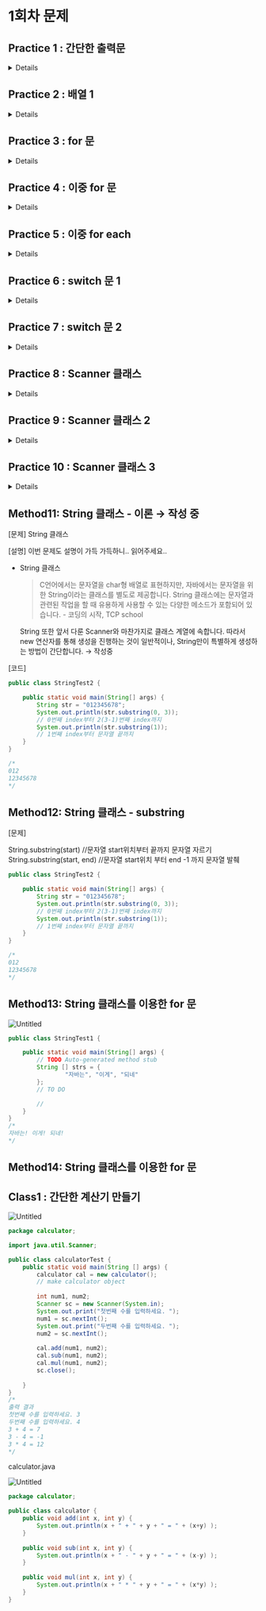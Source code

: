 # 1회차 문제

## Practice 1 : 간단한 출력문
<details>

**[문제]** "Hello World!" 출력하기

**[설명]** "Hello World!"를 출력합니다.

**[코드]**
```java
public class Practice01 {
  public static void main(String[] args) {
    // TO DO
    
  }
}
```
</details>

## Practice 2 : 배열 1
<details>

**[문제]** 자바에서 배열 써보기

**[설명]** 1,2,3,4,5를 요소로 갖는 int형 배열을 선언하여, 출력해봅니다.

**[코드]**
```java
public class Practice02 {
  public static void main(String[] args) {
    // TO DO
    
    System.out.println("num[0] = " + num[0]);
    System.out.println("num[1] = " + num[1]);
    System.out.println("num[2] = " + num[2]);
    System.out.println("num[3] = " + num[3]);
    System.out.println("num[4] = " + num[4]);
  }
}
```
</details>

## Practice 3 : for 문
<details>

**[문제]** 별 찍기

**[설명]** for 문을 이용하여 별 찍기를 진행합니다. 결과는 다음과 같습니다. 자바에서의 for문과 C 에서의 for문의 구조는 대부분 유사합니다.

**[코드]**
```java
public class Practice03 {
  public static void main(String[] args) {
    // TO DO
  }
}

/*
출력 예시

*
**
***
****
*****
******
*******
********
*********

*/
```
</details>

## Practice 4 : 이중 for 문
<details>

**[문제]** 주사위 두 개 던지기

**[설명]** : 두 개의 주사위를 던졌을 때, 눈의 합이 6이 되는 모든 경우의 수를 출력하는 프로그램을 작성하시오. 출력 결과는 다음과 같습니다. 

1 + 5 = 6, 2 + 4 = 6, 3 + 3 = 6, 4 + 2 = 6, 5 + 1 = 6

**[코드]**
```java
public class Practice04 {
  public static void main(String[] args) {
    // TO DO

  }
}
```
</details>

## Practice 5 : 이중 for each
<details>

**[문제]** 2차원 배열을 for-each 문법을 통해 출력해보자.

**[설명]** 자바에는 C언어와 다르게 배열에 대해서 각각의 요소(element)를 대상으로 접근할 수 있는 문법이 존재한다. iterate로 사용할 수 있는 자료형은 루프를 돌릴수 있는 자료형(배열 및 ArrayList 등)만 가능하다. 다음과 같은 문법을 통해 iterate할 대상에 대해서 index를 1씩 증가시키면서 접근할 수 있다. 

**[코드]**
```java
public class Practice05 {
  public static void main(String[] args) {
    int[][] dim = {
      {1,2,3,4},
      {5,6,7,8},
      {9,10,11,12}
    }
    
    // TO DO
    
  }
}

/*
출력 예시

1 2 3 4 
5 6 7 8 
9 10 11 12
*/
```
</details>

## Practice 6 : switch 문 1
<details>

**[문제]** switch문 기초 1

**[설명]** 1을 입력할 시에, “1번을 선택하셨습니다.”, 2를 입력할 시에, “2번을 선택하셨습니다.”를 출력합니다. 그 외의 입력의 경우에 return을 통해 프로그램을 종료합니다.

**[코드]**
```java
import java.util.Scanner;

public class Practice06 {
  public static void main(String[] args) {
    Scanner sc = new Scanner(System.in);
    int num = sc.nextInt();
    
    switch (num) {
      // TO DO
      
    }
  }
}

/*
출력 예시

1
1번을 선택하셨습니다.
*/
```
</details>

## Practice 7 : switch 문 2
<details>

**[문제]** 자넨 재수강일세.

**[설명]** 학점(알파벳) 입력 시, 소수점으로 바꿔주는 코드다. 

입/출력 예시는 다음과 같다.

| 입력 | 출력 |
| --- | --- |
| A+ | A+ = 4.5 |
| A | A = 4.0 |
| A0 | A0 = 4.0 |
| B+ | B+ = 3.5 |
| B | B = 3.0 |
| B0 | B0 = 3.0 |
| 그 외 | 재수강 |

**[코드]**
```java
import java.util.Scanner;

public class Practice07 {
  public static void main(String[] args) {
    Scanner sc = new Scanner(System.in);
    
    System.out.print("Enter a letter grade : ");
    String letterGrade = scanner.nextLine();
    
    double gradePoint;
    
    // TO DO
    
    System.out.println(letterGrade + " = " + gradePoint);
  }
}

/*
출력 예시 1
Enter a letter grade: A
A = 4.0

출력 예시 2
Enter a letter grade: A0
A0 = 4.0

출력 예시 3
Enter a letter grade: C
재수강
*/
```
</details>

## Practice 8 : Scanner 클래스
<details>

**[문제]** : Scanner을 사용하여, 정수 2개를 입력받기

**[설명]** : 이번 예제는 코딩하는 예제가 아닌 읽어보는 예제입니다 !

**[코드]**
```java
import java.util.Scanner;

public class Practice08 {
  public static void main(String[] args) {
    int num1 = 0;
    int num2 = 0;
    
    Scanner sc = new Scanner(System.in);
    
    System.out.print("첫 번째 정수 : ");
    num1 = sc.nextInt();
    
    System.out.print("두 번째 정수 : ");
    num2 = sc.nextInt();
    
    System.out.println("첫 번째 정수 : " + num1);
    System.out.println("두 번째 정수 : " + num2);
    system.out.print("두 수의 합 : ");
    System.out.println(num1 + num2);
  }
}

/*
출력 예시

첫번쨰 정수 : 3
두번쨰 정수 : 4
첫번쨰 정수 : 3
두번쨰 정수 : 4
두 수의 합  : 7
*/
```
</details>

## Practice 9 : Scanner 클래스 2
<details>

**[문제]** Scanner 클래스를 이용하여 입력한 정수에 대해 판단을 진행하자.

**[설명]** Scanner 클래스를 이용하여 0이 아닌 정수 한 개를 입력 받고, 정수가 양수인 경우 “숫자는 양수”를 출력하고, 음수인 경우 “숫자는 음수”를 출력한다.

**[코드]**
```java
import java.util.Scanner;

public class Practice09 {
  public static void main(String[] args) {
    Scanner sc = new Scanner(System.in);
    
    // TO DO
  }
}
```
</details>

## Practice 10 : Scanner 클래스 3
<details>

**[문제]** 두 숫자를 입력하면 더한 값을 출력하는 과정을 반복하는 코드를 작성해보자. 

**[설명]** Scanner 클래스를 이용하여 두 양의 정수를 입력 받고, 입력받은 두 수의 합을 출력하는 것을 무한히 반복한다. 종료하려면 -1을 입력한다.

**[코드]**
```java
import java.util.Scanner;

public class Practice10 {
  public static void main(String[] args) {
    Scanner sc = new Scanner(System.in);
    
    while(true) {
      System.out.println("더하기 할 두 숫자를 입력하세요!");
      int num1, num2, result;
      
      // TO DO
      
    }
  }
}

/*
출력 예시

더하기 할 두 숫자를 입력하세요!
1 3
1 + 3 = 4
더하기 할 두 숫자를 입력하세요!
4 5
4 + 5 = 9
더하기 할 두 숫자를 입력하세요!
10 21
10 + 21 = 31
더하기 할 두 숫자를 입력하세요!
-1
*/
```
</details>

## Method11: String 클래스 - 이론 → 작성 중

[문제] String 클래스

[설명] 이번 문제도 설명이 가득 가득하니.. 읽어주세요..

- String 클래스
    
    > C언어에서는 문자열을 char형 배열로 표현하지만, 자바에서는 문자열을 위한 String이라는 클래스를 별도로 제공합니다. String 클래스에는 문자열과 관련된 작업을 할 때 유용하게 사용할 수 있는 다양한 메소드가 포함되어 있습니다. - 코딩의 시작, TCP school
    > 
    
    String 또한 앞서 다룬 Scanner와 마찬가지로 클래스 계열에 속합니다. 따라서 new 연산자를 통해 생성을 진행하는 것이 일반적이나, String만이 특별하게 생성하는 방법이 간단합니다.  → 작성중
    

[코드]

```java
public class StringTest2 {

	public static void main(String[] args) {
		String str = "012345678";
		System.out.println(str.substring(0, 3));
		// 0번째 index부터 2(3-1)번째 index까지
		System.out.println(str.substring(1));
		// 1번째 index부터 문자열 끝까지
	}
}

/*
012
12345678
*/
```

## Method12: String 클래스 - substring

[문제]

String.substring(start) //문자열  start위치부터 끝까지 문자열 자르기
String.substring(start, end) //문자열  start위치 부터 end -1 까지 문자열 발췌

```java
public class StringTest2 {

	public static void main(String[] args) {
		String str = "012345678";
		System.out.println(str.substring(0, 3));
		// 0번째 index부터 2(3-1)번째 index까지
		System.out.println(str.substring(1));
		// 1번째 index부터 문자열 끝까지
	}
}

/*
012
12345678
*/
```

## Method13: String 클래스를 이용한 for 문

![Untitled](2023-03-15-1%E1%84%92%E1%85%AC%E1%84%8E%E1%85%A1-%E1%84%86%E1%85%AE%E1%86%AB%E1%84%8C%E1%85%A6%20a4fabe58bbe04d909cc3946f6face940/Untitled%205.png)

```java
public class StringTest1 {

	public static void main(String[] args) {
		// TODO Auto-generated method stub
		String [] strs = {
				"자바는", "이게", "되네"
		};
		// TO DO

		//
	}
}
/*
자바는! 이게! 되네!
*/
```

## Method14: String 클래스를 이용한 for 문

## Class1 : 간단한 계산기 만들기

![Untitled](2023-03-15-1%E1%84%92%E1%85%AC%E1%84%8E%E1%85%A1-%E1%84%86%E1%85%AE%E1%86%AB%E1%84%8C%E1%85%A6%20a4fabe58bbe04d909cc3946f6face940/Untitled%206.png)

```java
package calculator;

import java.util.Scanner;

public class calculatorTest {
	public static void main(String [] args) {
		calculator cal = new calculator();
		// make calculator object 
	
		int num1, num2;
		Scanner sc = new Scanner(System.in);
		System.out.print("첫번째 수를 입력하세요. ");
		num1 = sc.nextInt();
		System.out.print("두번째 수를 입력하세요. ");
		num2 = sc.nextInt();
		
		cal.add(num1, num2);
		cal.sub(num1, num2);
		cal.mul(num1, num2);
		sc.close();
		
	}
}
/*
출력 결과
첫번째 수를 입력하세요. 3
두번째 수를 입력하세요. 4
3 + 4 = 7
3 - 4 = -1
3 * 4 = 12
*/
```

calculator.java

![Untitled](2023-03-15-1%E1%84%92%E1%85%AC%E1%84%8E%E1%85%A1-%E1%84%86%E1%85%AE%E1%86%AB%E1%84%8C%E1%85%A6%20a4fabe58bbe04d909cc3946f6face940/Untitled%207.png)

```java
package calculator;

public class calculator {
	public void add(int x, int y) {
		System.out.println(x + " + " + y + " = " + (x+y) );
	}
	
	public void sub(int x, int y) {
		System.out.println(x + " - " + y + " = " + (x-y) );
	}
	
	public void mul(int x, int y) {
		System.out.println(x + " * " + y + " = " + (x*y) );
	}
}
```

##
